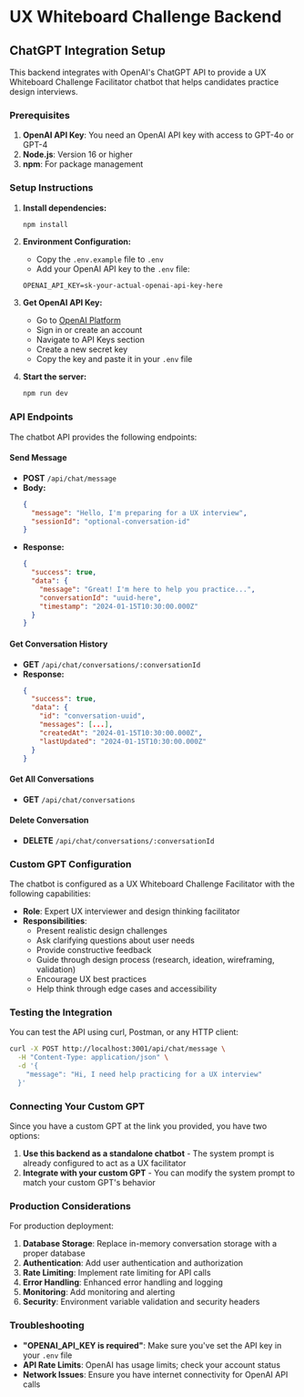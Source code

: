 # UX Whiteboard Challenge Backend

## ChatGPT Integration Setup

This backend integrates with OpenAI's ChatGPT API to provide a UX Whiteboard Challenge Facilitator chatbot that helps candidates practice design interviews.

### Prerequisites

1. **OpenAI API Key**: You need an OpenAI API key with access to GPT-4o or GPT-4
2. **Node.js**: Version 16 or higher
3. **npm**: For package management

### Setup Instructions

1. **Install dependencies:**
   ```bash
   npm install
   ```

2. **Environment Configuration:**
   - Copy the `.env.example` file to `.env`
   - Add your OpenAI API key to the `.env` file:
   ```
   OPENAI_API_KEY=sk-your-actual-openai-api-key-here
   ```

3. **Get OpenAI API Key:**
   - Go to [OpenAI Platform](https://platform.openai.com/)
   - Sign in or create an account
   - Navigate to API Keys section
   - Create a new secret key
   - Copy the key and paste it in your `.env` file

4. **Start the server:**
   ```bash
   npm run dev
   ```

### API Endpoints

The chatbot API provides the following endpoints:

#### Send Message
- **POST** `/api/chat/message`
- **Body:**
  ```json
  {
    "message": "Hello, I'm preparing for a UX interview",
    "sessionId": "optional-conversation-id"
  }
  ```
- **Response:**
  ```json
  {
    "success": true,
    "data": {
      "message": "Great! I'm here to help you practice...",
      "conversationId": "uuid-here",
      "timestamp": "2024-01-15T10:30:00.000Z"
    }
  }
  ```

#### Get Conversation History
- **GET** `/api/chat/conversations/:conversationId`
- **Response:**
  ```json
  {
    "success": true,
    "data": {
      "id": "conversation-uuid",
      "messages": [...],
      "createdAt": "2024-01-15T10:30:00.000Z",
      "lastUpdated": "2024-01-15T10:30:00.000Z"
    }
  }
  ```

#### Get All Conversations
- **GET** `/api/chat/conversations`

#### Delete Conversation
- **DELETE** `/api/chat/conversations/:conversationId`

### Custom GPT Configuration

The chatbot is configured as a UX Whiteboard Challenge Facilitator with the following capabilities:

- **Role**: Expert UX interviewer and design thinking facilitator
- **Responsibilities**:
  - Present realistic design challenges
  - Ask clarifying questions about user needs
  - Provide constructive feedback
  - Guide through design process (research, ideation, wireframing, validation)
  - Encourage UX best practices
  - Help think through edge cases and accessibility

### Testing the Integration

You can test the API using curl, Postman, or any HTTP client:

```bash
curl -X POST http://localhost:3001/api/chat/message \
  -H "Content-Type: application/json" \
  -d '{
    "message": "Hi, I need help practicing for a UX interview"
  }'
```

### Connecting Your Custom GPT

Since you have a custom GPT at the link you provided, you have two options:

1. **Use this backend as a standalone chatbot** - The system prompt is already configured to act as a UX facilitator
2. **Integrate with your custom GPT** - You can modify the system prompt to match your custom GPT's behavior

### Production Considerations

For production deployment:

1. **Database Storage**: Replace in-memory conversation storage with a proper database
2. **Authentication**: Add user authentication and authorization
3. **Rate Limiting**: Implement rate limiting for API calls
4. **Error Handling**: Enhanced error handling and logging
5. **Monitoring**: Add monitoring and alerting
6. **Security**: Environment variable validation and security headers

### Troubleshooting

- **"OPENAI_API_KEY is required"**: Make sure you've set the API key in your `.env` file
- **API Rate Limits**: OpenAI has usage limits; check your account status
- **Network Issues**: Ensure you have internet connectivity for OpenAI API calls 